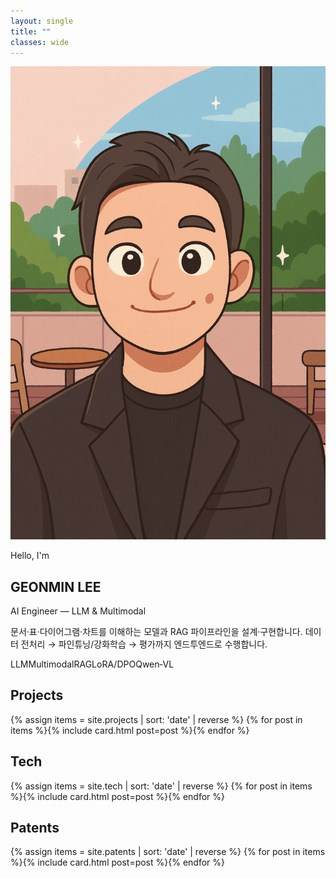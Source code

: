 ```yaml
---
layout: single
title: ""
classes: wide
---
```


<section class="hello-hero two-col">
  <div class="hello-photo">
    <!-- Put your hero image at /assets/images/hero/profile.jpg -->
    <img src="/assets/images/hero/profile.jpg" alt="GEONMIN LEE portrait">
  </div>
  <div class="hello-card">
    <div class="hello-left">
      <p class="eyebrow">Hello, I'm</p>
      <h1 class="hello-title">GEONMIN LEE</h1>
      <p class="hello-sub">AI Engineer — LLM & Multimodal</p>
      <p class="hello-desc">
        문서·표·다이어그램·차트를 이해하는 모델과 RAG 파이프라인을 설계·구현합니다.
        데이터 전처리 → 파인튜닝/강화학습 → 평가까지 엔드투엔드로 수행합니다.
      </p>
      <div class="hello-tags">
        <span>LLM</span><span>Multimodal</span><span>RAG</span><span>LoRA/DPO</span><span>Qwen‑VL</span>
      </div>
    </div>
  </div>
</section>

<section class="section">
  <div class="section-head"><h2>Projects</h2></div>
  <div class="cards-grid">
    {% assign items = site.projects | sort: 'date' | reverse %}
    {% for post in items %}{% include card.html post=post %}{% endfor %}
  </div>
</section>

<section class="section">
  <div class="section-head"><h2>Tech</h2></div>
  <div class="cards-grid">
    {% assign items = site.tech | sort: 'date' | reverse %}
    {% for post in items %}{% include card.html post=post %}{% endfor %}
  </div>
</section>

<section class="section">
  <div class="section-head"><h2>Patents</h2></div>
  <div class="cards-grid">
    {% assign items = site.patents | sort: 'date' | reverse %}
    {% for post in items %}{% include card.html post=post %}{% endfor %}
  </div>
</section>
